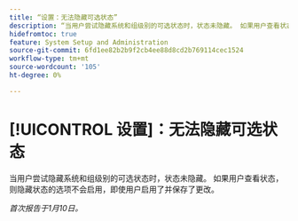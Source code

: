 ```yaml
---
title: “设置：无法隐藏可选状态”
description: “当用户尝试隐藏系统和组级别的可选状态时，状态未隐藏。 如果用户查看状态，则隐藏状态的选项不会启用，即使用户确实启用了并保存了更改。”
hidefromtoc: true
feature: System Setup and Administration
source-git-commit: 6fd1ee82b2b9f2cb4ee88d8cd2b769114cec1524
workflow-type: tm+mt
source-wordcount: '105'
ht-degree: 0%

---
```



# [!UICONTROL 设置]：无法隐藏可选状态

当用户尝试隐藏系统和组级别的可选状态时，状态未隐藏。 如果用户查看状态，则隐藏状态的选项不会启用，即使用户启用了并保存了更改。

_首次报告于1月10日。_
